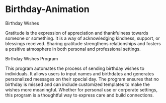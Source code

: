 # Birthday-Animation
Birthday Wishes

Gratitude is the expression of appreciation and thankfulness towards someone or something. It is a way of acknowledging kindness, support, or blessings received. Sharing gratitude strengthens relationships and fosters a positive atmosphere in both personal and professional settings.

Birthday Wishes Program

This program automates the process of sending birthday wishes to individuals. It allows users to input names and birthdates and generates personalized messages on their special day. The program ensures that no birthday is missed and can include customized templates to make the wishes more meaningful. Whether for personal use or corporate settings, this program is a thoughtful way to express care and build connections.
